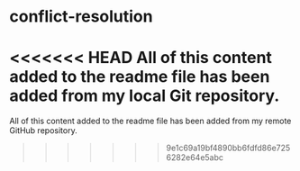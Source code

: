 # conflict-resolution

<<<<<<< HEAD
All of this content added to the readme file has been added from my local Git repository.
=======
All of this content added to the readme file has been added from my remote GitHub repository.
>>>>>>> 9e1c69a19bf4890bb6fdfd86e7256282e64e5abc
